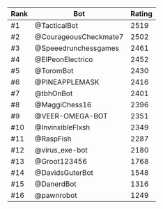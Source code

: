 Rank|Bot|Rating
---|---|---
#1|@TacticalBot|2519
#2|@CourageousCheckmate7|2502
#3|@Speeedrunchessgames|2461
#4|@ElPeonElectrico|2452
#5|@ToromBot|2430
#6|@PINEAPPLEMASK|2416
#7|@tbhOnBot|2401
#8|@MaggiChess16|2396
#9|@VEER-OMEGA-BOT|2351
#10|@InvinxibleFlxsh|2349
#11|@RaspFish|2287
#12|@virus_exe-bot|2180
#13|@Groot123456|1768
#14|@DavidsGuterBot|1548
#15|@DanerdBot|1316
#16|@pawnrobot|1249
